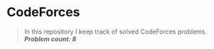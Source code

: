 # CodeForces

>In this repository I keep track of solved CodeForces problems. <br>
***Problem count: 8***
